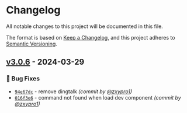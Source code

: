 # Changelog
All notable changes to this project will be documented in this file.

The format is based on [Keep a Changelog](https://keepachangelog.com/en/1.0.0/),
and this project adheres to [Semantic Versioning](https://semver.org/spec/v2.0.0.html).

## [v3.0.6] - 2024-03-29
### :bug: Bug Fixes
- [`94e67dc`](https://github.com/Serverless-Devs/Serverless-Devs/commit/94e67dc6eac0cca8861bc8ff8df5c551db017136) - remove dingtalk *(commit by [@zxypro1](https://github.com/zxypro1))*
- [`016f3e6`](https://github.com/Serverless-Devs/Serverless-Devs/commit/016f3e6b88e1ac23d4c7d3fa375a860f8ff390cd) - command not found when load dev component *(commit by [@zxypro1](https://github.com/zxypro1))*


[v3.0.6]: https://github.com/Serverless-Devs/Serverless-Devs/compare/v3.0.5...v3.0.6